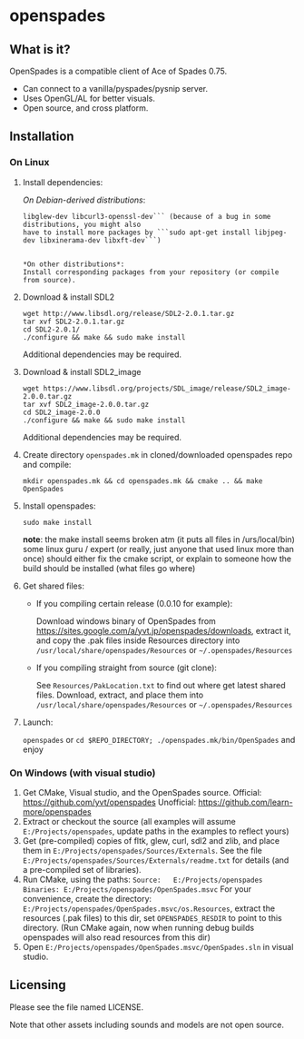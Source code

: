 openspades
====================================================================================================

What is it?
----------------------------------------------------------------------------------------------------

OpenSpades is a compatible client of Ace of Spades 0.75.

* Can connect to a vanilla/pyspades/pysnip server.
* Uses OpenGL/AL for better visuals.
* Open source, and cross platform.

Installation
----------------------------------------------------------------------------------------------------

### On Linux

1. Install dependencies:

   *On Debian-derived distributions*: 
    ```sudo apt-get install pkg-config libfltk1.3-dev
   libglew-dev libcurl3-openssl-dev``` (because of a bug in some distributions, you might also
   have to install more packages by ```sudo apt-get install libjpeg-dev libxinerama-dev libxft-dev```)


   *On other distributions*: 
   Install corresponding packages from your repository (or compile from source).
   
2. Download & install SDL2 
   ```
   wget http://www.libsdl.org/release/SDL2-2.0.1.tar.gz
   tar xvf SDL2-2.0.1.tar.gz
   cd SDL2-2.0.1/
   ./configure && make && sudo make install
   ```
   Additional dependencies may be required.

3. Download & install SDL2_image 
   ```
   wget https://www.libsdl.org/projects/SDL_image/release/SDL2_image-2.0.0.tar.gz
   tar xvf SDL2_image-2.0.0.tar.gz
   cd SDL2_image-2.0.0
   ./configure && make && sudo make install
   ```
   Additional dependencies may be required.

4. Create directory `openspades.mk` in cloned/downloaded openspades repo and compile:

   ```mkdir openspades.mk && cd openspades.mk && cmake .. && make OpenSpades```

5. Install openspades: 

   ```sudo make install```
   
   **note**: the make install seems broken atm (it puts all files in /urs/local/bin)
   some linux guru / expert (or really, just anyone that used linux more than once) should either fix the
   cmake script, or explain to someone how the build should be installed (what files go where)

6. Get shared files: 
   * If you compiling certain release (0.0.10 for example): 

      Download windows binary of OpenSpades from
      https://sites.google.com/a/yvt.jp/openspades/downloads, extract it, and copy the .pak files
      inside Resources directory into `/usr/local/share/openspades/Resources` or
      `~/.openspades/Resources`
   * If you compiling straight from source (git clone):

      See `Resources/PakLocation.txt` to find out where get latest shared files.
      Download, extract, and place them into `/usr/local/share/openspades/Resources` or
      `~/.openspades/Resources`

7. Launch:

   `openspades` or `cd $REPO_DIRECTORY; ./openspades.mk/bin/OpenSpades` and enjoy


### On Windows (with visual studio)
1. Get CMake, Visual studio, and the OpenSpades source.
   Official: https://github.com/yvt/openspades
   Unofficial: https://github.com/learn-more/openspades
2. Extract or checkout the source (all examples will assume ```E:/Projects/openspades```, update paths in the examples to reflect yours)
3. Get (pre-compiled) copies of fltk, glew, curl, sdl2 and zlib, and place them in ```E:/Projects/openspades/Sources/Externals```.
   See the file ```E:/Projects/openspades/Sources/Externals/readme.txt``` for details (and a pre-compiled set of libraries).
4. Run CMake, using the paths:
   ```Source:   E:/Projects/openspades```
   ```Binaries: E:/Projects/openspades/OpenSpades.msvc```
   For your convenience, create the directory: ```E:/Projects/openspades/OpenSpades.msvc/os.Resources```, extract the resources (.pak files) to this dir,
   set ```OPENSPADES_RESDIR``` to point to this directory. (Run CMake again, now when running debug builds openspades will also read resources from this dir)
5. Open ```E:/Projects/openspades/OpenSpades.msvc/OpenSpades.sln``` in visual studio.

Licensing
----------------------------------------------------------------------------------------------------
Please see the file named LICENSE.

Note that other assets including sounds and models are not open source.
